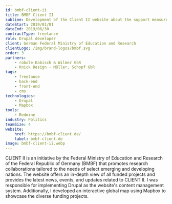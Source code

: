 ```yaml
---
id: bmbf-client-ii
title: BMBF Client II
subline: Development of the Client II website about the support measures of the German Federal Government.
dateStart: 2019/01/01
dateEnd: 2019/06/30
contractType: freelance
role: Drupal developer
client: German Federal Ministry of Education and Research
clientLogo: /img/brand-logos/bmbf.svg
order: 3
partners:
    - robole Kabisch & Wilmer GbR
    - Knick Design - Müller, Schopf GbR
tags:
    - freelance
    - back-end
    - front-end
    - cms
technologies:
    - Drupal
    - Mapbox
tools:
    - Redmine
industry: Politics
teamSize: 4
website:
    href: https://bmbf-client.de/
    label: bmbf-client.de
image: bmbf-client-ii.webp
---
```


CLIENT II is an initiative by the Federal Ministry of Education and Research of the Federal Republic of Germany (BMBF) that promotes research collaborations tailored to the needs of select emerging and developing nations. The website offers an in-depth view of all funded projects and provides the latest news, events, and updates related to CLIENT II. I was responsible for implementing Drupal as the website's content management system. Additionally, I developed an interactive global map using Mapbox to showcase the diverse funding projects.
